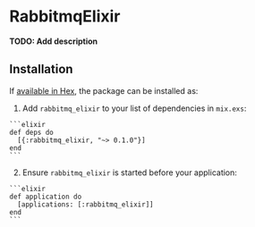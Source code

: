 # RabbitmqElixir

**TODO: Add description**

## Installation

If [available in Hex](https://hex.pm/docs/publish), the package can be installed as:

  1. Add `rabbitmq_elixir` to your list of dependencies in `mix.exs`:

    ```elixir
    def deps do
      [{:rabbitmq_elixir, "~> 0.1.0"}]
    end
    ```

  2. Ensure `rabbitmq_elixir` is started before your application:

    ```elixir
    def application do
      [applications: [:rabbitmq_elixir]]
    end
    ```

